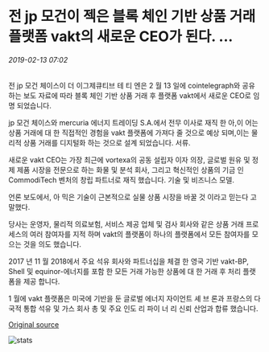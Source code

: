 # 전 jp 모건이 젝은 블록 체인 기반 상품 거래 플랫폼 vakt의 새로운 CEO가 된다. ...

###### 2019-02-13 07:02

전 jp 모건 체이스이 더 이그제큐티브 테 티 엔은 2 월 13 일에 cointelegraph와 공유 하는 보도 자료에 따라 블록 체인 기반 상품 거래 후 플랫폼 vakt에서 새로운 CEO로 임명 되었습니다.

jp 모건 체이스와 mercuria 에너지 트레이딩 S.A.에서 전무 이사로 재직 한 아,이 어는 상품 거래에 대 한 직접적인 경험을 vakt 플랫폼에 가져다 줄 것으로 예상 되며,이는 물리적 상품 거래를 디지털화 하는 것으로 설계 되었습니다. 서류.

새로운 vakt CEO는 가장 최근에 vortexa의 공동 설립자 이자 의장, 글로벌 원유 및 정제 제품 시장을 전문으로 하는 화물 및 분석 회사, 그리고 혁신적인 상품의 기금 인 CommodiTech 벤처의 창립 파트너로 재직 했습니다. 기술 및 비즈니스 모델.

언론 보도에서, 아 믹은 기술이 근본적으로 실물 상품 시장을 바꿀 것 이라고 믿는다 고 말했다.

당사는 운영자, 물리적 의료보험, 서비스 제공 업체 및 검사 회사와 같은 상품 거래 프로세스의 여러 참여자를 지적 하며 vakt의 플랫폼이 하나의 플랫폼에서 모든 참여자를 모으는 것을 의도 했습니다.

2017 년 11 월 2018에서 주요 석유 회사와 파트너십을 체결 한 영국 기반 vakt-BP, Shell 및 equinor-에너지를 포함 한 모든 거래 가능한 상품에 대 한 거래 후 처리 플랫폼을 제공 합니다.

1 월에 vakt 플랫폼은 미국에 기반을 둔 글로벌 에너지 자이언트 셰 브 론과 프랑스의 다국적 통합 석유 및 가스 회사 총 및 주요 인도 리 파이 너 리 신뢰 산업과 합류 했습니다.

[Original source](https://cointelegraph.com/news/former-jpmorgan-exec-becomes-new-ceo-of-blockchain-based-commodity-trading-platform-vakt)

![stats](https://c.statcounter.com/11760860/0/a89fa40b/1/ "stats")